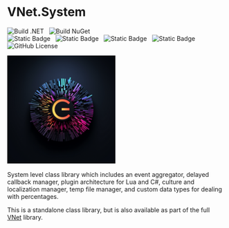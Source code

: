 # VNet.System

![Build .NET](https://github.com/PrimeEagle/VNet.System/actions/workflows/build-dotnet.yml/badge.svg)&nbsp;&nbsp;&nbsp;![Build NuGet](https://github.com/PrimeEagle/VNet.System/actions/workflows/create-nuget.yml/badge.svg)<br>
![Static Badge](https://img.shields.io/badge/Latest_Build-v1.1.1.134-lightblue)&nbsp;&nbsp;&nbsp;![Static Badge](https://img.shields.io/badge/Latest_Release-v1.1.1-blue)&nbsp;&nbsp;&nbsp;![Static Badge](https://img.shields.io/badge/NuGet_Package-v1.0.1-blue)&nbsp;&nbsp;&nbsp;![Static Badge](https://img.shields.io/badge/.NET-8.0.100-darkblue)<br>
![GitHub License](https://img.shields.io/github/license/PrimeEagle/VNet.System)

<img src="https://github.com/PrimeEagle/VNet.System/blob/main/.img/logo.png?raw=true" width="250" />

System level class library which includes an event aggregator, delayed callback manager, plugin architecture for Lua and C#, culture and localization manager, temp file manager, and custom data types for dealing with percentages.

This is a standalone class library, but is also available as part of the full [VNet](https://github.com/PrimeEagle/VNet) library.